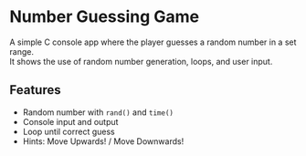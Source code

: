 # Number Guessing Game

A simple C console app where the player guesses a random number in a set range.  
It shows the use of random number generation, loops, and user input.

## Features
- Random number with `rand()` and `time()`
- Console input and output
- Loop until correct guess
- Hints: Move Upwards! / Move Downwards!
